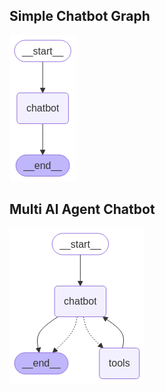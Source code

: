 ## Simple Chatbot Graph
![Simple Chatbot Graph](simple-chatbot-graph.png)

## Multi AI Agent Chatbot
![Multi AI Agent Chatbot](multi-agent-chatbot.png)